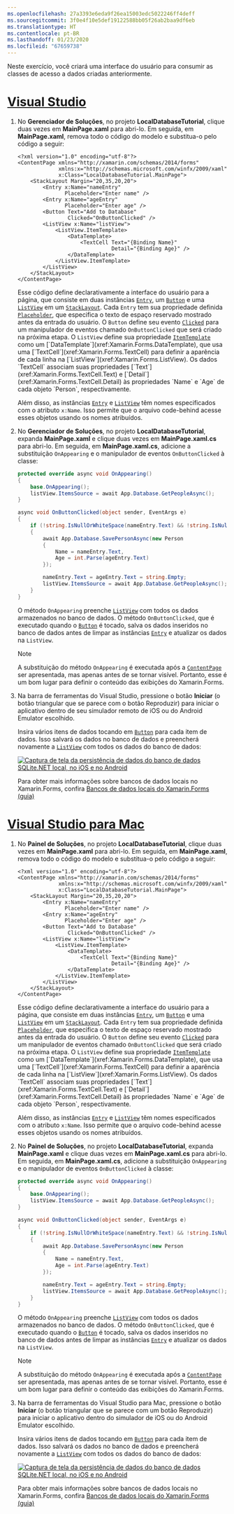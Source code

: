 ```yaml
---
ms.openlocfilehash: 27a3393e6eda9f26ea15003edc5022246ff4deff
ms.sourcegitcommit: 3f0e4f10e5def19122588bb05f26ab2baa9df6eb
ms.translationtype: HT
ms.contentlocale: pt-BR
ms.lasthandoff: 01/23/2020
ms.locfileid: "67659738"
---
```

Neste exercício, você criará uma interface do usuário para consumir as classes de acesso a dados criadas anteriormente.

# <a name="visual-studiotabvswin"></a>[Visual Studio](#tab/vswin)

1. No **Gerenciador de Soluções**, no projeto **LocalDatabaseTutorial**, clique duas vezes em **MainPage.xaml** para abri-lo. Em seguida, em **MainPage.xaml**, remova todo o código do modelo e substitua-o pelo código a seguir:

    ```xaml
    <?xml version="1.0" encoding="utf-8"?>
    <ContentPage xmlns="http://xamarin.com/schemas/2014/forms"
                 xmlns:x="http://schemas.microsoft.com/winfx/2009/xaml"
                 x:Class="LocalDatabaseTutorial.MainPage">
        <StackLayout Margin="20,35,20,20">
            <Entry x:Name="nameEntry"
                   Placeholder="Enter name" />
            <Entry x:Name="ageEntry"
                   Placeholder="Enter age" />
            <Button Text="Add to Database"
                    Clicked="OnButtonClicked" />
            <ListView x:Name="listView">
                <ListView.ItemTemplate>
                    <DataTemplate>
                        <TextCell Text="{Binding Name}"
                                  Detail="{Binding Age}" />
                    </DataTemplate>
                </ListView.ItemTemplate>
            </ListView>
        </StackLayout>
    </ContentPage>
    ```

    Esse código define declarativamente a interface do usuário para a página, que consiste em duas instâncias [`Entry`](xref:Xamarin.Forms.Entry), um [`Button`](xref:Xamarin.Forms.Button) e uma [`ListView`](xref:Xamarin.Forms.ListView) em um [`StackLayout`](xref:Xamarin.Forms.StackLayout). Cada `Entry` tem sua propriedade definida [`Placeholder`](xref:Xamarin.Forms.Entry.Placeholder), que especifica o texto de espaço reservado mostrado antes da entrada do usuário. O `Button` define seu evento [`Clicked`](xref:Xamarin.Forms.Button.Clicked) para um manipulador de eventos chamado `OnButtonClicked` que será criado na próxima etapa. O `ListView` define sua propriedade [`ItemTemplate`](xref:Xamarin.Forms.ItemsView`1.ItemTemplate) como um [`DataTemplate`](xref:Xamarin.Forms.DataTemplate), que usa uma [`TextCell`](xref:Xamarin.Forms.TextCell) para definir a aparência de cada linha na [`ListView`](xref:Xamarin.Forms.ListView). Os dados `TextCell` associam suas propriedades [`Text`](xref:Xamarin.Forms.TextCell.Text) e [`Detail`](xref:Xamarin.Forms.TextCell.Detail) às propriedades `Name` e `Age` de cada objeto `Person`, respectivamente.

    Além disso, as instâncias [`Entry`](xref:Xamarin.Forms.Entry) e [`ListView`](xref:Xamarin.Forms.ListView) têm nomes especificados com o atributo `x:Name`. Isso permite que o arquivo code-behind acesse esses objetos usando os nomes atribuídos.

1. No **Gerenciador de Soluções**, no projeto **LocalDatabaseTutorial**, expanda **MainPage.xaml** e clique duas vezes em **MainPage.xaml.cs** para abri-lo. Em seguida, em **MainPage.xaml.cs**, adicione a substituição `OnAppearing` e o manipulador de eventos `OnButtonClicked` à classe:

    ```csharp
    protected override async void OnAppearing()
    {
        base.OnAppearing();
        listView.ItemsSource = await App.Database.GetPeopleAsync();
    }

    async void OnButtonClicked(object sender, EventArgs e)
    {
        if (!string.IsNullOrWhiteSpace(nameEntry.Text) && !string.IsNullOrWhiteSpace(ageEntry.Text))
        {
            await App.Database.SavePersonAsync(new Person
            {
                Name = nameEntry.Text,
                Age = int.Parse(ageEntry.Text)
            });

            nameEntry.Text = ageEntry.Text = string.Empty;
            listView.ItemsSource = await App.Database.GetPeopleAsync();
        }
    }
    ```

    O método `OnAppearing` preenche [`ListView`](xref:Xamarin.Forms.ListView) com todos os dados armazenados no banco de dados. O método `OnButtonClicked`, que é executado quando o [`Button`](xref:Xamarin.Forms.Button) é tocado, salva os dados inseridos no banco de dados antes de limpar as instâncias [`Entry`](xref:Xamarin.Forms.Entry) e atualizar os dados na `ListView`.

    > [!NOTE]
    > A substituição do método `OnAppearing` é executada após a [`ContentPage`](xref:Xamarin.Forms.ContentPage) ser apresentada, mas apenas antes de se tornar visível. Portanto, esse é um bom lugar para definir o conteúdo das exibições do Xamarin.Forms.

1. Na barra de ferramentas do Visual Studio, pressione o botão **Iniciar** (o botão triangular que se parece com o botão Reproduzir) para iniciar o aplicativo dentro de seu simulador remoto de iOS ou do Android Emulator escolhido.

    Insira vários itens de dados tocando em [`Button`](xref:Xamarin.Forms.Button) para cada item de dados. Isso salvará os dados no banco de dados e preencherá novamente a [`ListView`](xref:Xamarin.Forms.ListView) com todos os dados do banco de dados:

    [![Captura de tela da persistência de dados do banco de dados SQLite.NET local, no iOS e no Android](../images/consume-data-access-classes.png "Persistência de dados do banco de dados local")](../images/consume-data-access-classes-large.png#lightbox "Persistência de dados do banco de dados local")

    Para obter mais informações sobre bancos de dados locais no Xamarin.Forms, confira [Bancos de dados locais do Xamarin.Forms (guia)](~/xamarin-forms/data-cloud/data/databases.md)

# <a name="visual-studio-for-mactabvsmac"></a>[Visual Studio para Mac](#tab/vsmac)

1. No **Painel de Soluções**, no projeto **LocalDatabaseTutorial**, clique duas vezes em **MainPage.xaml** para abri-lo. Em seguida, em **MainPage.xaml**, remova todo o código do modelo e substitua-o pelo código a seguir:

    ```xaml
    <?xml version="1.0" encoding="utf-8"?>
    <ContentPage xmlns="http://xamarin.com/schemas/2014/forms"
                 xmlns:x="http://schemas.microsoft.com/winfx/2009/xaml"
                 x:Class="LocalDatabaseTutorial.MainPage">
        <StackLayout Margin="20,35,20,20">
            <Entry x:Name="nameEntry"
                   Placeholder="Enter name" />
            <Entry x:Name="ageEntry"
                   Placeholder="Enter age" />
            <Button Text="Add to Database"
                    Clicked="OnButtonClicked" />
            <ListView x:Name="listView">
                <ListView.ItemTemplate>
                    <DataTemplate>
                        <TextCell Text="{Binding Name}"
                                  Detail="{Binding Age}" />
                    </DataTemplate>
                </ListView.ItemTemplate>
            </ListView>
        </StackLayout>
    </ContentPage>
    ```

    Esse código define declarativamente a interface do usuário para a página, que consiste em duas instâncias [`Entry`](xref:Xamarin.Forms.Entry), um [`Button`](xref:Xamarin.Forms.Button) e uma [`ListView`](xref:Xamarin.Forms.ListView) em um [`StackLayout`](xref:Xamarin.Forms.StackLayout). Cada `Entry` tem sua propriedade definida [`Placeholder`](xref:Xamarin.Forms.Entry.Placeholder), que especifica o texto de espaço reservado mostrado antes da entrada do usuário. O `Button` define seu evento [`Clicked`](xref:Xamarin.Forms.Button.Clicked) para um manipulador de eventos chamado `OnButtonClicked` que será criado na próxima etapa. O `ListView` define sua propriedade [`ItemTemplate`](xref:Xamarin.Forms.ItemsView`1.ItemTemplate) como um [`DataTemplate`](xref:Xamarin.Forms.DataTemplate), que usa uma [`TextCell`](xref:Xamarin.Forms.TextCell) para definir a aparência de cada linha na [`ListView`](xref:Xamarin.Forms.ListView). Os dados `TextCell` associam suas propriedades [`Text`](xref:Xamarin.Forms.TextCell.Text) e [`Detail`](xref:Xamarin.Forms.TextCell.Detail) às propriedades `Name` e `Age` de cada objeto `Person`, respectivamente.

    Além disso, as instâncias [`Entry`](xref:Xamarin.Forms.Entry) e [`ListView`](xref:Xamarin.Forms.ListView) têm nomes especificados com o atributo `x:Name`. Isso permite que o arquivo code-behind acesse esses objetos usando os nomes atribuídos.

1. No **Painel de Soluções**, no projeto **LocalDatabaseTutorial**, expanda **MainPage.xaml** e clique duas vezes em **MainPage.xaml.cs** para abri-lo. Em seguida, em **MainPage.xaml.cs**, adicione a substituição `OnAppearing` e o manipulador de eventos `OnButtonClicked` à classe:

    ```csharp
    protected override async void OnAppearing()
    {
        base.OnAppearing();
        listView.ItemsSource = await App.Database.GetPeopleAsync();
    }

    async void OnButtonClicked(object sender, EventArgs e)
    {
        if (!string.IsNullOrWhiteSpace(nameEntry.Text) && !string.IsNullOrWhiteSpace(ageEntry.Text))
        {
            await App.Database.SavePersonAsync(new Person
            {
                Name = nameEntry.Text,
                Age = int.Parse(ageEntry.Text)
            });

            nameEntry.Text = ageEntry.Text = string.Empty;
            listView.ItemsSource = await App.Database.GetPeopleAsync();
        }
    }
    ```

    O método `OnAppearing` preenche [`ListView`](xref:Xamarin.Forms.ListView) com todos os dados armazenados no banco de dados. O método `OnButtonClicked`, que é executado quando o [`Button`](xref:Xamarin.Forms.Button) é tocado, salva os dados inseridos no banco de dados antes de limpar as instâncias [`Entry`](xref:Xamarin.Forms.Entry) e atualizar os dados na `ListView`.

    > [!NOTE]
    > A substituição do método `OnAppearing` é executada após a [`ContentPage`](xref:Xamarin.Forms.ContentPage) ser apresentada, mas apenas antes de se tornar visível. Portanto, esse é um bom lugar para definir o conteúdo das exibições do Xamarin.Forms.

1. Na barra de ferramentas do Visual Studio para Mac, pressione o botão **Iniciar** (o botão triangular que se parece com um botão Reproduzir) para iniciar o aplicativo dentro do simulador de iOS ou do Android Emulator escolhido.

    Insira vários itens de dados tocando em [`Button`](xref:Xamarin.Forms.Button) para cada item de dados. Isso salvará os dados no banco de dados e preencherá novamente a [`ListView`](xref:Xamarin.Forms.ListView) com todos os dados do banco de dados:

    [![Captura de tela da persistência de dados do banco de dados SQLite.NET local, no iOS e no Android](../images/consume-data-access-classes.png "Persistência de dados do banco de dados local")](../images/consume-data-access-classes-large.png#lightbox "Persistência de dados do banco de dados local")

    Para obter mais informações sobre bancos de dados locais no Xamarin.Forms, confira [Bancos de dados locais do Xamarin.Forms (guia)](~/xamarin-forms/data-cloud/data/databases.md)

